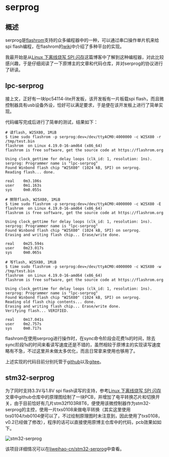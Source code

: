 # serprog

## 概述

serprog是[flashrom](http://flashrom.org/)支持的众多编程器中的一种，可以通过串口操作单片机来给spi flash编程，在flashrom的[wiki](https://flashrom.org/Serprog)中介绍了多种平台的实现。

我最开始是从[Linux 下离线烧写 SPI 闪存](http://blog.dword1511.info/?p=4107)这篇博客中了解到这种编程器，对此比较感兴趣，于是仔细阅读了一下原博主的文章和代码仓库，并对serprog的协议进行了研读。

## lpc-serprog

接上文，正好有一块lpc54114-lite开发板，该开发板有一片板载spi flash，而且微控制器具有usb设备外设，恰好可以满足要求，于是便在该开发板上进行了简单实现。

代码编写完成后进行了简单的测试，结果如下：

```shell
# 读flash, W25X80, 1MiB
$ time sudo flashrom -p serprog:dev=/dev/ttyACM0:4000000 -c W25X80 -r /tmp/test.bin
flashrom  on Linux 4.19.0-16-amd64 (x86_64)
flashrom is free software, get the source code at https://flashrom.org

Using clock_gettime for delay loops (clk_id: 1, resolution: 1ns).
serprog: Programmer name is "lpc-serprog"
Found Winbond flash chip "W25X80" (1024 kB, SPI) on serprog.
Reading flash... done.

real    0m3.106s
user    0m1.163s
sys     0m0.055s

# 擦除flash, W25X80, 1MiB
$ time sudo flashrom -p serprog:dev=/dev/ttyACM0:4000000 -c W25X80 -E
flashrom  on Linux 4.19.0-16-amd64 (x86_64)
flashrom is free software, get the source code at https://flashrom.org

Using clock_gettime for delay loops (clk_id: 1, resolution: 1ns).
serprog: Programmer name is "lpc-serprog"
Found Winbond flash chip "W25X80" (1024 kB, SPI) on serprog.
Erasing and writing flash chip... Erase/write done.

real    0m25.594s
user    0m23.017s
sys     0m0.065s

# 写flash, W25X80, 1MiB
$ time sudo flashrom -p serprog:dev=/dev/ttyACM0:4000000 -c W25X80 -w /tmp/test.bin 
flashrom  on Linux 4.19.0-16-amd64 (x86_64)
flashrom is free software, get the source code at https://flashrom.org

Using clock_gettime for delay loops (clk_id: 1, resolution: 1ns).
serprog: Programmer name is "lpc-serprog"
Found Winbond flash chip "W25X80" (1024 kB, SPI) on serprog.
Reading old flash chip contents... done.
Erasing and writing flash chip... Erase/write done.
Verifying flash... VERIFIED.

real    0m17.041s
user    0m2.757s
sys     0m0.717s
```

flashrom在使用serprog进行操作时，在sync命令阶段会花费1s的时间，除去sync阶段1s的时间来看读写速度还是不错的，虽然相较于原博主的实现读写速度略有不急，不过这里并未做太多优化，而且日常拿来使用也够用了。

上述实现的代码目前分别托管于[github](https://github.com/liweihao-cn/serprog-lpc54114-lite)以及[gitee](https://gitee.com/liweihao_cn/serprog-lpc54114-lite)。

## stm32-serprog

为了同时支持3.3V与1.8V spi flash读写的支持，参考[Linux 下离线烧写 SPI 闪存](http://blog.dword1511.info/?p=4107)文章中github仓库中的原理图绘制了一块PCB，并增加了电平转换芯片和切换开关，由于目前恰好有几片stm32f103R8T6，便使用该微控制器作为stm32-serprog的主控，使用一片txs0108来做电平转换（其实这里使用txs0104/txb0104便可以了，不过绘制原理图时未注意到，因此使用了txs0108，v0.2已经做了修改），程序的话可以直接使用原博主仓库中的代码，pcb效果如如下。

![stm32-serprog](/assets/images/projects/serprog/stm32-serprog.jpg)

该项目详细情况可以在[liweihao-cn/stm32-serprog](https://github.com/liweihao-cn/stm32-serprog)中查看。
